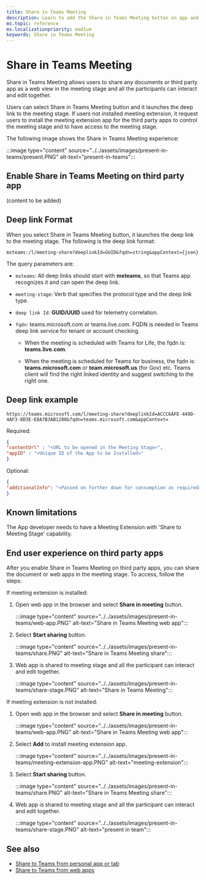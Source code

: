 ```yaml
---
title: Share in Teams Meeting
description: Learn to add the Share in Teams Meeting button on app and document to share in the meeting stage
ms.topic: reference
ms.localizationpriority: medium
keywords: Share in Teams Meeting
---
```

# Share in Teams Meeting

Share in Teams Meeting allows users to share any documents or third party app as a web view in the meeting stage and all the participants can interact and edit together.

Users can select Share in Teams Meeting button and it launches the deep link to the meeting stage. If users not installed meeting extension, it request users to install the meeting extension app for the third party apps to control the meeting stage and to have access to the meeting stage.

The following image shows the Share in Teams Meeting experience:

:::image type="content" source="../../assets/images/present-in-teams/present.PNG" alt-text="present-in-teams":::

## Enable Share in Teams Meeting on third party app

(content to be added)

## Deep link Format

When you select Share in Teams Meeting button, it launches the deep link to the meeting stage. The following is the deep link format:

`msteams:/l/meeting-share?deeplinkId=GUID&fqdn=string&appContext={json}`

The query parameters are:

* `msteams`: All deep links should start with **msteams**, so that Teams app recognizes it and can open the deep link.​

* `meeting-stage`: Verb that specifies the protocol type and the deep link type​.

* `deep link Id`: **GUID/UUID** used for telemetry correlation​.

* `fqdn`: teams.microsoft.com or teams.live.com. FQDN is needed in Teams deep link service for tenant or account checking.

  * When the meeting is scheduled with Teams for Life, the fqdn is: **teams.live.com**.

  * When the meeting is scheduled for Teams for business, the fqdn is: **teams.microsoft.com** or **team.microsoft.us** (for Gov) etc. Teams client will find the right linked identity and suggest switching to the right one.​

## Deep link example

`https://teams.microsoft.com/l/meeting-share?deeplinkId=ACCC6AFE-449D-4AF3-8D3E-E8A7B3AB1280&fqdn=teams.microsoft.com&appContext=`

Required:

```json
{ ​
"contentUrl" : "<URL to be opened in the Meeting Stage>", ​
"appID" : "<Unique ID of the App to be Installed>"​
}
```

Optional:

```json
{ ​
"additionalInfo": "<Passed on further down for consumption as required>"
}
```

## Known limitations

The App developer needs to have a Meeting Extension with 'Share to Meeting Stage' capability.

## End user experience on third party apps

After you enable Share in Teams Meeting on third party apps, you can share the document or web apps in the meeting stage. To access, follow the steps:

If meeting extension is installed:

1. Open web app in the browser and select **Share in meeting** button.

   :::image type="content" source="../../assets/images/present-in-teams/web-app.PNG" alt-text="Share in Teams Meeting web app":::

1. Select **Start sharing** button.

   :::image type="content" source="../../assets/images/present-in-teams/share.PNG" alt-text="Share in Teams Meeting share":::

1. Web app is shared to meeting stage and all the participant can interact and edit together.

   :::image type="content" source="../../assets/images/present-in-teams/share-stage.PNG" alt-text="Share in Teams Meeting":::

If meeting extension is not installed:

1. Open web app in the browser and select **Share in meeting** button.

   :::image type="content" source="../../assets/images/present-in-teams/web-app.PNG" alt-text="Share in Teams Meeting web app":::

1. Select **Add** to install meeting extension app.

   :::image type="content" source="../../assets/images/present-in-teams/meeting-extension-app.PNG" alt-text="meeting-extension":::

1. Select **Start sharing** button.

   :::image type="content" source="../../assets/images/present-in-teams/share.PNG" alt-text="Share in Teams Meeting share":::

1. Web app is shared to meeting stage and all the participant can interact and edit together.

   :::image type="content" source="../../assets/images/present-in-teams/share-stage.PNG" alt-text="present in team":::

## See also

* [Share to Teams from personal app or tab](share-to-teams-from-personal-app-or-tab.md)
* [Share to Teams from web apps](share-to-teams-from-web-apps.md)
